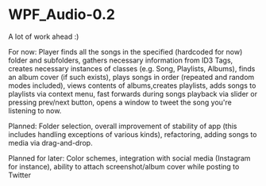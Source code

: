 # WPF_Audio-0.2
A lot of work ahead :) 

For now:
      Player finds all the songs in the specified (hardcoded for now) folder and subfolders, gathers necessary information from ID3 Tags, creates necessary instances of classes (e.g. Song, Playlists, Albums), finds an album cover (if such exists), plays songs in order (repeated and random modes included), views contents of albums,creates playlists, adds songs to playlists via context menu, fast forwards during songs playback via slider or pressing prev/next button, opens a window to tweet the song you're listening to now.
  
Planned:
      Folder selection, overall improvement of stability of app (this includes handling exceptions of various kinds), refactoring, adding songs to media via drag-and-drop.
  
Planned for later:
      Color schemes, integration with social media (Instagram for instance), ability to attach screenshot/album cover while posting to Twitter
